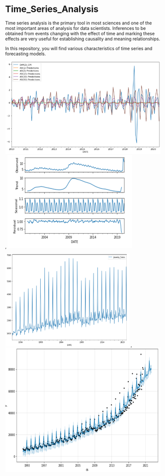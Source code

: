 # Time_Series_Analysis

Time series analysis is the primary tool in most sciences and one of the most important areas of analysis for data scientists. 
Inferences to be obtained from events changing with the effect of time and marking these effects are very useful for establishing causality and meaning relationships.

In this repository, you will find various characteristics of time series and forecasting models.


<img src="Images/CPI.png"  width="500" height="300"> , <img src="Images/ETS.png"  width="400" height="300">

<img src="Images/Jew.png"  width="400" height="300"> , <img src="Images/fACE.png"  width="500" height="400">

